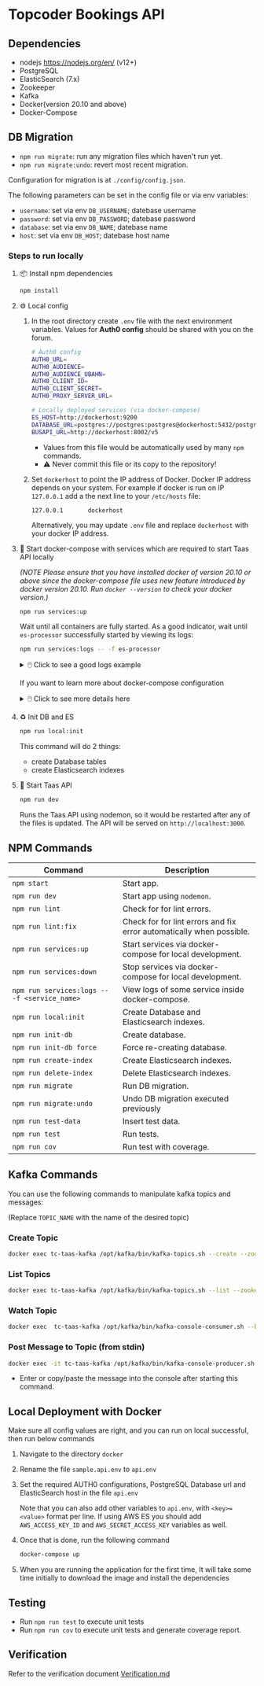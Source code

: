 # Topcoder Bookings API

## Dependencies

- nodejs https://nodejs.org/en/ (v12+)
- PostgreSQL
- ElasticSearch (7.x)
- Zookeeper
- Kafka
- Docker(version 20.10 and above)
- Docker-Compose

## DB Migration
- `npm run migrate`: run any migration files which haven't run yet.
- `npm run migrate:undo`: revert most recent migration.

Configuration for migration is at `./config/config.json`.

The following parameters can be set in the config file or via env variables:

- `username`: set via env `DB_USERNAME`; datebase username
- `password`: set via env `DB_PASSWORD`; datebase password
- `database`: set via env `DB_NAME`; datebase name
- `host`: set via env `DB_HOST`; datebase host name

### Steps to run locally
1. 📦 Install npm dependencies

   ```bash
   npm install
   ```

2. ⚙ Local config

    1. In the root directory create `.env` file with the next environment variables. Values for **Auth0 config** should be shared with you on the forum.<br>
       ```bash
       # Auth0 config
       AUTH0_URL=
       AUTH0_AUDIENCE=
       AUTH0_AUDIENCE_UBAHN=
       AUTH0_CLIENT_ID=
       AUTH0_CLIENT_SECRET=
       AUTH0_PROXY_SERVER_URL=

       # Locally deployed services (via docker-compose)
       ES_HOST=http://dockerhost:9200
       DATABASE_URL=postgres://postgres:postgres@dockerhost:5432/postgres
       BUSAPI_URL=http://dockerhost:8002/v5
       ```

       - Values from this file would be automatically used by many `npm` commands.
       - ⚠️ Never commit this file or its copy to the repository!

    1. Set `dockerhost` to point the IP address of Docker. Docker IP address depends on your system. For example if docker is run on IP `127.0.0.1` add a the next line to your `/etc/hosts` file:
       ```
       127.0.0.1       dockerhost
       ```

       Alternatively, you may update `.env` file and replace `dockerhost` with your docker IP address.

1. 🚢 Start docker-compose with services which are required to start Taas API locally

   *(NOTE Please ensure that you have installed docker of version 20.10 or above since the docker-compose file uses new feature introduced by docker version 20.10. Run `docker --version` to check your docker version.)*

   ```bash
   npm run services:up
   ```

   Wait until all containers are fully started. As a good indicator, wait until `es-processor` successfully started by viewing its logs:

   ```bash
   npm run services:logs -- -f es-processor
   ```

   <details><summary>🖱️ Click to see a good logs example</summary>

    ``` bash
    tc-taas-es-processor | Waiting for kafka-client to exit....
    tc-taas-es-processor | kafka-client exited!
    tc-taas-es-processor |
    tc-taas-es-processor | > taas-es-processor@1.0.0 start /opt/app
    tc-taas-es-processor | > node src/app.js
    tc-taas-es-processor |
    tc-taas-es-processor | [2021-01-21T02:44:43.442Z] app INFO : Starting kafka consumer
    tc-taas-es-processor | 2021-01-21T02:44:44.534Z INFO no-kafka-client Joined group taas-es-processor generationId 1 as no-kafka-client-70c25a43-af93-495e-a123-0c4f4ea389eb
    tc-taas-es-processor | 2021-01-21T02:44:44.534Z INFO no-kafka-client Elected as group leader
    tc-taas-es-processor | 2021-01-21T02:44:44.614Z DEBUG no-kafka-client Subscribed to taas.jobcandidate.create:0 offset 0 leader kafka:9093
    tc-taas-es-processor | 2021-01-21T02:44:44.615Z DEBUG no-kafka-client Subscribed to taas.job.create:0 offset 0 leader kafka:9093
    tc-taas-es-processor | 2021-01-21T02:44:44.615Z DEBUG no-kafka-client Subscribed to taas.resourcebooking.delete:0 offset 0 leader kafka:9093
    tc-taas-es-processor | 2021-01-21T02:44:44.616Z DEBUG no-kafka-client Subscribed to taas.jobcandidate.delete:0 offset 0 leader kafka:9093
    tc-taas-es-processor | 2021-01-21T02:44:44.616Z DEBUG no-kafka-client Subscribed to taas.jobcandidate.update:0 offset 0 leader kafka:9093
    tc-taas-es-processor | 2021-01-21T02:44:44.617Z DEBUG no-kafka-client Subscribed to taas.resourcebooking.create:0 offset 0 leader kafka:9093
    tc-taas-es-processor | 2021-01-21T02:44:44.617Z DEBUG no-kafka-client Subscribed to taas.job.delete:0 offset 0 leader kafka:9093
    tc-taas-es-processor | 2021-01-21T02:44:44.618Z DEBUG no-kafka-client Subscribed to taas.job.update:0 offset 0 leader kafka:9093
    tc-taas-es-processor | 2021-01-21T02:44:44.618Z DEBUG no-kafka-client Subscribed to taas.resourcebooking.update:0 offset 0 leader kafka:9093
    tc-taas-es-processor | [2021-01-21T02:44:44.619Z] app INFO : Initialized.......
    tc-taas-es-processor | [2021-01-21T02:44:44.623Z] app INFO : taas.job.create,taas.job.update,taas.job.delete,taas.jobcandidate.create,taas.jobcandidate.update,taas.jobcandidate.delete,taas.resourcebooking.create,taas.resourcebooking.update,taas.resourcebooking.delete
    tc-taas-es-processor | [2021-01-21T02:44:44.623Z] app INFO : Kick Start.......
    tc-taas-es-processor | ********** Topcoder Health Check DropIn listening on port 3001
    tc-taas-es-processor | Topcoder Health Check DropIn started and ready to roll
    ```

   </details>

   If you want to learn more about docker-compose configuration
   <details><summary>🖱️ Click to see more details here</summary>
   <br>

      This docker-compose file starts the next services:
      |  Service | Name | Port  |
      |----------|:-----:|:----:|
      | PostgreSQL | db | 5432 |
      | Elasticsearch | esearch | 9200 |
      | Zookeeper | zookeeper | 2181  |
      | Kafka | kafka | 9092  |
      | [tc-bus-api](https://github.com/topcoder-platform/tc-bus-api) | bus-api | 8002  |
      | [taas-es-processor](https://github.com/topcoder-platform/taas-es-processor) | es-processor | 5000  |

      - as many of the Topcoder services in this docker-compose require Auth0 configuration for M2M calls, our docker-compose file passes environment variables `AUTH0_CLIENT_ID`, `AUTH0_CLIENT_SECRET`, `AUTH0_URL`, `AUTH0_AUDIENCE`, `AUTH0_PROXY_SERVER_URL` to its containers. docker-compose takes them from `.env` file if provided.

      - `docker-compose` automatically would create Kafka topics which are used by `taas-apis` listed in `./local/kafka-client/topics.txt`.

      - To view the logs from any container inside docker-compose use the following command, replacing `SERVICE_NAME` with the corresponding value under the **Name** column in the above table:

        ```bash
        npm run services:logs -- -f SERVICE_NAME
        ```

      - If you want to modify the code of any of the services which are run inside this docker-compose file, you can stop such service inside docker-compose by command `docker-compose -f local/docker-compose.yaml stop <SERVICE_NAME>` and run the service separately, following its README file.<br /><br />
      *NOTE: If kafka(along with zookeeper) is stopped and brings up in the host machine you will need to restart the `es-processor` service by running `docker-compose -f local/docker-compose.yaml restart es-processor` so the processor will connect with the new zookeeper.*

   *NOTE: In production these dependencies / services are hosted & managed outside Taas API.*

2. ♻ Init DB and ES

   ```bash
   npm run local:init
   ```

   This command will do 2 things:
   - create Database tables
   - create Elasticsearch indexes

3. 🚀 Start Taas API

   ```bash
   npm run dev
   ```

   Runs the Taas API using nodemon, so it would be restarted after any of the files is updated.
   The API will be served on `http://localhost:3000`.

## NPM Commands

| Command                                      | Description                                                          |
| --                                           | --                                                                   |
| `npm start`                                  | Start app.                                                           |
| `npm run dev`                                | Start app using `nodemon`.                                           |
| `npm run lint`                               | Check for for lint errors.                                           |
| `npm run lint:fix`                           | Check for for lint errors and fix error automatically when possible. |
| `npm run services:up`                        | Start services via docker-compose for local development.             |
| `npm run services:down`                      | Stop services via docker-compose for local development.              |
| `npm run services:logs -- -f <service_name>` | View logs of some service inside docker-compose.                     |
| `npm run local:init`                         | Create Database and Elasticsearch indexes.                           |
| `npm run init-db`                            | Create database.                                                     |
| `npm run init-db force`                      | Force re-creating database.                                          |
| `npm run create-index`                       | Create Elasticsearch indexes.                                        |
| `npm run delete-index`                       | Delete Elasticsearch indexes.                                        |
| `npm run migrate`                            | Run DB migration.                                                    |
| `npm run migrate:undo`                       | Undo DB migration executed previously                                |
| `npm run test-data`                          | Insert test data.                                                    |
| `npm run test`                               | Run tests.                                                           |
| `npm run cov`                                | Run test with coverage.                                              |

## Kafka Commands

You can use the following commands to manipulate kafka topics and messages:

(Replace `TOPIC_NAME` with the name of the desired topic)

### Create Topic

```bash
docker exec tc-taas-kafka /opt/kafka/bin/kafka-topics.sh --create --zookeeper zookeeper:2181 --partitions 1 --replication-factor 1 --topic TOPIC_NAME
```

### List Topics

```bash
docker exec tc-taas-kafka /opt/kafka/bin/kafka-topics.sh --list --zookeeper zookeeper:2181
```

### Watch Topic

```bash
docker exec  tc-taas-kafka /opt/kafka/bin/kafka-console-consumer.sh --bootstrap-server localhost:9092 --topic TOPIC_NAME
```

### Post Message to Topic (from stdin)

```bash
docker exec -it tc-taas-kafka /opt/kafka/bin/kafka-console-producer.sh --broker-list localhost:9092 --topic TOPIC_NAME
```

- Enter or copy/paste the message into the console after starting this command.

## Local Deployment with Docker

Make sure all config values are right, and you can run on local successful, then run below commands

1. Navigate to the directory `docker`

2. Rename the file `sample.api.env` to `api.env`

3. Set the required AUTH0 configurations, PostgreSQL Database url and ElasticSearch host in the file `api.env`

    Note that you can also add other variables to `api.env`, with `<key>=<value>` format per line.
    If using AWS ES you should add `AWS_ACCESS_KEY_ID` and `AWS_SECRET_ACCESS_KEY` variables as well.

4. Once that is done, run the following command

    ```bash
    docker-compose up
    ```

5. When you are running the application for the first time, It will take some time initially to download the image and install the dependencies

## Testing
- Run `npm run test` to execute unit tests
- Run `npm run cov` to execute unit tests and generate coverage report.

## Verification
Refer to the verification document [Verification.md](Verification.md)
